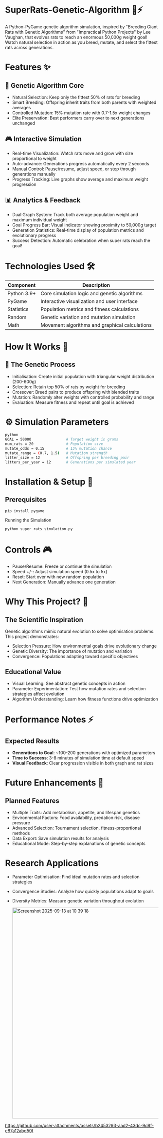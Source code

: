 # SuperRats-Genetic-Algorithm 🐀⚡
A Python-PyGame genetic algorithm simulation, inspired by "Breeding Giant Rats with Genetic Algorithms" from "Impractical Python Projects" by Lee Vaughan, that evolves rats to reach an enormous 50,000g weight goal! Watch natural selection in action as you breed, mutate, and select the fittest rats across generations.

# Features ✨
## 🧬 Genetic Algorithm Core
- Natural Selection: Keep only the fittest 50% of rats for breeding
- Smart Breeding: Offspring inherit traits from both parents with weighted averages
- Controlled Mutation: 15% mutation rate with 0.7-1.5x weight changes
- Elite Preservation: Best performers carry over to next generations unchanged

## 🎮 Interactive Simulation
- Real-time Visualization: Watch rats move and grow with size proportional to weight
- Auto-advance: Generations progress automatically every 2 seconds
- Manual Control: Pause/resume, adjust speed, or step through generations manually
- Progress Tracking: Live graphs show average and maximum weight progression

## 📊 Analytics & Feedback
- Dual Graph System: Track both average population weight and maximum individual weight
- Goal Progress Bar: Visual indicator showing proximity to 50,000g target
- Generation Statistics: Real-time display of population metrics and evolutionary progress
- Success Detection: Automatic celebration when super rats reach the goal!

# Technologies Used 🛠️
| Component	| Description |
| ---- | ---- |
| Python 3.9+	| Core simulation logic and genetic algorithms |
| PyGame | Interactive visualization and user interface |
| Statistics | Population metrics and fitness calculations |
| Random	| Genetic variation and mutation simulation |
| Math | Movement algorithms and graphical calculations |

# How It Works 🔬
## 🧪 The Genetic Process
- Initialisation: Create initial population with triangular weight distribution (200-600g)
- Selection: Retain top 50% of rats by weight for breeding
- Crossover: Breed pairs to produce offspring with blended traits
- Mutation: Randomly alter weights with controlled probability and range
- Evaluation: Measure fitness and repeat until goal is achieved

# ⚙️ Simulation Parameters

```bash
python
GOAL = 50000                # Target weight in grams
num_rats = 20               # Population size
mutate_odds = 0.15          # 15% mutation chance
mutate_range = (0.7, 1.5)   # Mutation strength
litter_size = 12            # Offspring per breeding pair
litters_per_year = 12       # Generations per simulated year
```

# Installation & Setup 🚀
## Prerequisites

```bash
pip install pygame
```

Running the Simulation
```bash
python super_rats_simulation.py
```

# Controls 🎮
- Pause/Resume: Freeze or continue the simulation
- Speed +/-: Adjust simulation speed (0.5x to 5x)
- Reset: Start over with new random population
- Next Generation: Manually advance one generation

# Why This Project? 🎯
## The Scientific Inspiration
Genetic algorithms mimic natural evolution to solve optimisation problems. This project demonstrates:
- Selection Pressure: How environmental goals drive evolutionary change
- Genetic Diversity: The importance of mutation and variation
- Convergence: Populations adapting toward specific objectives

## Educational Value
- Visual Learning: See abstract genetic concepts in action
- Parameter Experimentation: Test how mutation rates and selection strategies affect evolution
- Algorithm Understanding: Learn how fitness functions drive optimization

# Performance Notes ⚡
## Expected Results
- **Generations to Goal**: ~100-200 generations with optimized parameters
- **Time to Success**: 3-8 minutes of simulation time at default speed
- **Visual Feedback**: Clear progression visible in both graph and rat sizes

# Future Enhancements 🌟
## Planned Features
- Multiple Traits: Add metabolism, appetite, and lifespan genetics
- Environmental Factors: Food availability, predation risk, disease pressure
- Advanced Selection: Tournament selection, fitness-proportional methods
- Data Export: Save simulation results for analysis
- Educational Mode: Step-by-step explanations of genetic concepts

# Research Applications
- Parameter Optimisation: Find ideal mutation rates and selection strategies
- Convergence Studies: Analyze how quickly populations adapt to goals
- Diversity Metrics: Measure genetic variation throughout evolution

  <img width="1002" height="692" alt="Screenshot 2025-09-13 at 10 39 18" src="https://github.com/user-attachments/assets/140f3e59-aede-41bf-979d-74e7b3f32932" />


https://github.com/user-attachments/assets/b2453293-aad2-43dc-9d8f-e87a12abd50f



